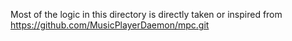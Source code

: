 Most of the logic in this directory is directly taken or inspired from https://github.com/MusicPlayerDaemon/mpc.git